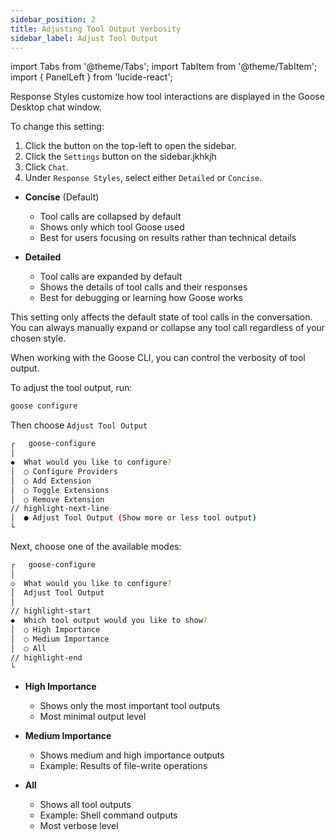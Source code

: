 ```yaml
---
sidebar_position: 2
title: Adjusting Tool Output Verbosity
sidebar_label: Adjust Tool Output
---
```

import Tabs from '@theme/Tabs';
import TabItem from '@theme/TabItem';
import { PanelLeft } from 'lucide-react';

<Tabs groupId="interface">
  <TabItem value="ui" label="Goose Desktop" default>
Response Styles customize how tool interactions are displayed in the Goose Desktop chat window. 

To change this setting:
1. Click the <PanelLeft className="inline" size={16} /> button on the top-left to open the sidebar.
2. Click the `Settings` button on the sidebar.jkhkjh
3. Click `Chat`.
4. Under `Response Styles`, select either `Detailed` or `Concise`.

- **Concise** (Default)
    - Tool calls are collapsed by default
    - Shows only which tool Goose used
    - Best for users focusing on results rather than technical details

- **Detailed**
    - Tool calls are expanded by default
    - Shows the details of tool calls and their responses
    - Best for debugging or learning how Goose works

This setting only affects the default state of tool calls in the conversation. You can always manually expand or collapse any tool call regardless of your chosen style.

</TabItem>
  <TabItem value="cli" label="Goose CLI">
When working with the Goose CLI, you can control the verbosity of tool output.

To adjust the tool output, run:

```sh
goose configure
```

Then choose `Adjust Tool Output`

```sh
┌   goose-configure 
│
◆  What would you like to configure?
│  ○ Configure Providers 
│  ○ Add Extension 
│  ○ Toggle Extensions 
│  ○ Remove Extension
// highlight-next-line
│  ● Adjust Tool Output (Show more or less tool output)
└  
```

Next, choose one of the available modes:

```sh
┌   goose-configure 
│
◇  What would you like to configure?
│  Adjust Tool Output 
│
// highlight-start
◆  Which tool output would you like to show?
│  ○ High Importance 
│  ○ Medium Importance 
│  ○ All 
// highlight-end
└  
```

- **High Importance**
    - Shows only the most important tool outputs
    - Most minimal output level

- **Medium Importance**
    - Shows medium and high importance outputs
    - Example: Results of file-write operations

- **All**
    - Shows all tool outputs
    - Example: Shell command outputs
    - Most verbose level
 </TabItem>
</Tabs>
